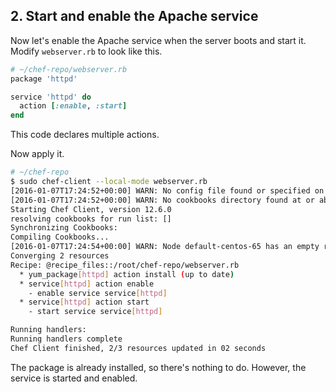 ## 2. Start and enable the Apache service

Now let's enable the Apache service when the server boots and start it. Modify <code class="file-path">webserver.rb</code> to look like this.

```ruby
# ~/chef-repo/webserver.rb
package 'httpd'

service 'httpd' do
  action [:enable, :start]
end
```

This code declares multiple actions.

Now apply it.

```bash
# ~/chef-repo
$ sudo chef-client --local-mode webserver.rb
[2016-01-07T17:24:52+00:00] WARN: No config file found or specified on command line, using command line options.
[2016-01-07T17:24:52+00:00] WARN: No cookbooks directory found at or above current directory.  Assuming /root/chef-repo.
Starting Chef Client, version 12.6.0
resolving cookbooks for run list: []
Synchronizing Cookbooks:
Compiling Cookbooks...
[2016-01-07T17:24:54+00:00] WARN: Node default-centos-65 has an empty run list.
Converging 2 resources
Recipe: @recipe_files::/root/chef-repo/webserver.rb
  * yum_package[httpd] action install (up to date)
  * service[httpd] action enable
    - enable service service[httpd]
  * service[httpd] action start
    - start service service[httpd]

Running handlers:
Running handlers complete
Chef Client finished, 2/3 resources updated in 02 seconds
```

The package is already installed, so there's nothing to do. However, the service is started and enabled.
